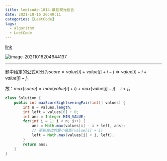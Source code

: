 ```yaml
---
title: leetcode-1014-最佳观光组合
date: 2021-10-16 20:49:11
categories: [LeetCode]
tags:
  - algorithm
  - LeetCode
---
```


[link](https://gitee.com/cao_ziqiang/img/raw/master/20211016204944.png)

![image-20211016204944137](https://gitee.com/cao_ziqiang/img/raw/master/20211016204944.png)

<hr/>

题中给定的公式可分为$score=value[i]+value[j]+i-j \Rightarrow value[i] +i + value[j] - j$。

故：$max(socre) = max(value[i] + i) + max(value[j]-j)\quad i \lt j$。

```java
class Solution {
    public int maxScoreSightseeingPair(int[] values) {
        int n = values.length;
        int left = values[0] + 0;
        int ans = Integer.MIN_VALUE;
        for(int i = 1; i < n; i++) {
            ans = Math.max(values[i] - i + left, ans);
 			// 更新左边的最小值即(value[i] + i)
            left = Math.max(values[i] + i, left);
        }
        return ans;
    }
}
```

